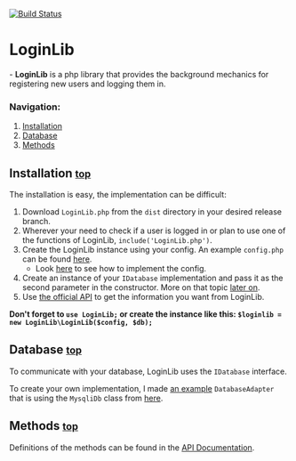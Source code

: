 [![Build Status](https://travis-ci.org/MCMainiac/LoginLib.svg?branch=master)](https://travis-ci.org/MCMainiac/LoginLib)

# LoginLib

\- **LoginLib** is a php library that provides the background mechanics for registering new users and logging them in.

### Navigation:
1. [Installation](#installation)
2. [Database](#database)
3. [Methods](#methods)

## Installation <small>[top](#loginlib)</small>

The installation is easy, the implementation can be difficult:

1.  Download `LoginLib.php` from the `dist` directory in your desired release branch.
2.  Wherever your need to check if a user is logged in or plan to use one of the functions of LoginLib, `include('LoginLib.php')`.
3.  Create the LoginLib instance using your config. An example `config.php` can be found [here](https://github.com/MCMainiac/LoginLib/blob/master/test/config.php).
	* Look [here](https://github.com/MCMainiac/LoginLib/blob/master/test/load.php) to see how to implement the config.
4. Create an instance of your `IDatabase` implementation and pass it as the second parameter in the constructor. More on that topic [later on](#database).
5. Use [the official API](https://mcmainiac.github.io/LoginLib/namespaces/LoginLib.html) to get the information you want from LoginLib.

**Don't forget to `use LoginLib;` or create the instance like this: `$loginlib = new LoginLib\LoginLib($config, $db);`**

## Database <small>[top](#loginlib)</small>

To communicate with your database, LoginLib uses the `IDatabase` interface.

To create your own implementation, I made [an example](https://github.com/MCMainiac/LoginLib/blob/master/test/DatabaseAdapter.php) `DatabaseAdapter` that is using the `MysqliDb` class from [here](https://github.com/joshcam/PHP-MySQLi-Database-Class).

## Methods <small>[top](#loginlib)</small>

Definitions of the methods can be found in the [API Documentation](https://mcmainiac.github.io/LoginLib/classes/LoginLib.LoginLib.html).

